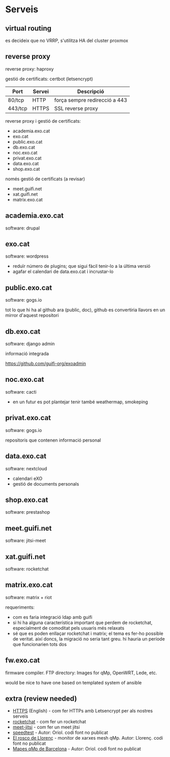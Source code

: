 # Serveis

## virtual routing

es decideix que no VRRP, s'utilitza HA del cluster proxmox

## reverse proxy

reverse proxy: haproxy

gestió de certificats: certbot (letsencrypt)

Port | Servei | Descripció
---- | ------ | ----------
80/tcp | HTTP | força sempre redirecció a 443
443/tcp | HTTPS | SSL reverse proxy

reverse proxy i gestió de certificats:
- academia.exo.cat
- exo.cat
- public.exo.cat
- db.exo.cat
- noc.exo.cat
- privat.exo.cat
- data.exo.cat
- shop.exo.cat

només gestió de certificats (a revisar)
- meet.guifi.net
- xat.guifi.net
- matrix.exo.cat

## academia.exo.cat

software: drupal

## exo.cat

software: wordpress

- reduïr número de plugins; que sigui fàcil tenir-lo a la última versió
- agafar el calendari de data.exo.cat i incrustar-lo

## public.exo.cat

software: gogs.io

tot lo que hi ha al github ara (public, doc), github es convertiria llavors en un mirror d'aquest repositori

## db.exo.cat

software: django admin

informació integrada

https://github.com/guifi-org/exoadmin

## noc.exo.cat

software: cacti

- en un futur es pot plantejar tenir també weathermap, smokeping

## privat.exo.cat

software: gogs.io

repositoris que contenen informació personal

## data.exo.cat

software: nextcloud

- calendari eXO
- gestió de documents personals

## shop.exo.cat

software: prestashop

## meet.guifi.net

software: jitsi-meet

## xat.guifi.net

software: rocketchat

## matrix.exo.cat

software: matrix + riot

requeriments:
- com es faria integració ldap amb guifi
- si hi ha alguna característica important que perdem de rocketchat, especialment de comoditat pels usuaris més relaxats
- sé que es poden enllaçar rocketchat i matrix; el tema es fer-ho possible de veritat. així doncs, la migració no seria tant greu. hi hauria un període que funcionarien tots dos

## fw.exo.cat

firmware compiler. FTP directory: Images for qMp, OpenWRT, Lede, etc.

would be nice to have one based on templated system of ansible

## extra (review needed)

- [HTTPS](service-https) (English) - com fer HTTPs amb Letsencrypt per als nostres serveis
- [rocketchat](service-rocketchat) - com fer un rocketchat
- [meet-jitsi](service-meet-jitsi) - com fer un meet jitsi
- [speedtest](service-speedtest) - Autor: Oriol. codi font no publicat
- [El rosco de Llorenç](http://dsg.ac.upc.edu/qmpmon) - monitor de xarxes mesh qMp. Autor: Llorenç. codi font no publicat
- [Mapes qMp de Barcelona](http://sants.guifi.net/maps) - Autor: Oriol. codi font no publicat

